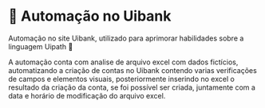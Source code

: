 # 🤖 Automação no Uibank

Automação no site Uibank, utilizado para aprimorar habilidades sobre a linguagem Uipath 🤖

A automação conta com analise de arquivo excel com dados fictícios, automatizando a criação de contas no Uibank contendo varias verificações de campos e elementos visuais, posteriormente inserindo no excel o resultado da criação da conta, se foi possível ser criada, juntamente com a data e horário de modificação do arquivo excel.
